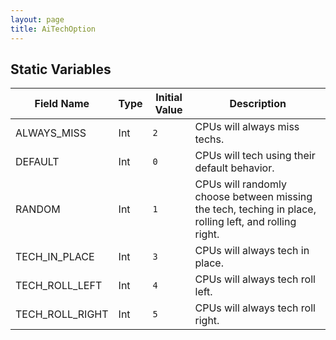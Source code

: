 ```yaml
---
layout: page
title: AiTechOption
---
```


## Static Variables

| Field Name | Type | Initial Value | Description |
| ------------ | ------ | --------------- | ------------- |
| ALWAYS_MISS | Int | `2` | CPUs will always miss techs. |
| DEFAULT | Int | `0` | CPUs will tech using their default behavior. |
| RANDOM | Int | `1` | CPUs will randomly choose between missing the tech, teching in place, rolling left, and rolling right. |
| TECH_IN_PLACE | Int | `3` | CPUs will always tech in place. |
| TECH_ROLL_LEFT | Int | `4` | CPUs will always tech roll left. |
| TECH_ROLL_RIGHT | Int | `5` | CPUs will always tech roll right. |


